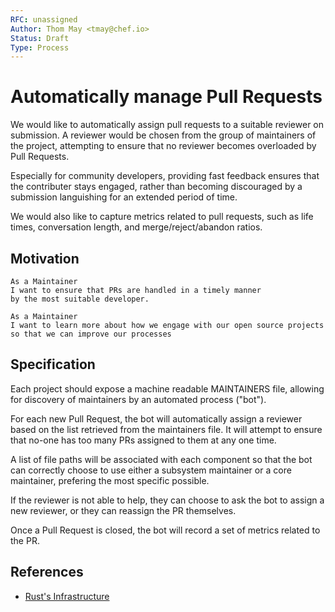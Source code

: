 ```yaml
---
RFC: unassigned
Author: Thom May <tmay@chef.io>
Status: Draft
Type: Process
---
```


# Automatically manage Pull Requests

We would like to automatically assign pull requests to
a suitable reviewer on submission. A reviewer would be chosen from the
group of maintainers of the project, attempting to ensure that no
reviewer becomes overloaded by Pull Requests.

Especially for community developers, providing fast feedback ensures
that the contributer stays engaged, rather than becoming discouraged by
a submission languishing for an extended period of time.

We would also like to capture metrics related to pull requests, such as
life times, conversation length, and merge/reject/abandon ratios.

## Motivation

    As a Maintainer
    I want to ensure that PRs are handled in a timely manner
    by the most suitable developer.

    As a Maintainer
    I want to learn more about how we engage with our open source projects
    so that we can improve our processes

## Specification

Each project should expose a machine readable MAINTAINERS file, allowing
for discovery of maintainers by an automated process ("bot").

For each new Pull Request, the bot will automatically assign a reviewer
based on the list retrieved from the maintainers file. It will attempt
to ensure that no-one has too many PRs assigned to them at any one time.

A list of file paths will be associated with each component so that the
bot can correctly choose to use either a subsystem maintainer or a core
maintainer, prefering the most specific possible.

If the reviewer is not able to help, they can choose to ask the bot to
assign a new reviewer, or they can reassign the PR themselves.

Once a Pull Request is closed, the bot will record a set of metrics
related to the PR.

## References

* [Rust's Infrastructure](http://huonw.github.io/blog/2015/03/rust-infrastructure-can-be-your-infrastructure/)
